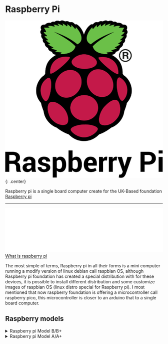 # Raspberry Pi 
![pi logo](images/RPi-Logo-Stacked-Reg-SCREEN.png) {: .center}


Raspberry  pi  is a single board computer create for the UK-Based foundation [Raspberry pi](https://www.raspberrypi.org/)

-------------------------------
![Raspberry pi logo](images/RPi-Logo-White-Landscape-PRINT.png)
[What is raspberry pi](https://www.youtube.com/watch?v=uXUjwk2-qx4)

The most simple of terms, Raspberry pi in all their forms is a mini computer running a modify version of linux debian call raspbian OS, although Raspberry pi foundation has created a special distribution with for these devices, it is possible to install different distribution and some customize images of raspbian OS (linux distro special for Raspberry pi). I most mentioned that now raspberry foundation is offering a microcontroller call raspberry pico, this microcontroller is closer to an arduino that to a single board computer.

## Raspberry models

<details>
  <summary>Raspberry pi Model B/B+</summary>

  ![Model B](images/modelB.png)
  These are the most popular form factor, they required a SD card to work, and it provided different ports, from Ethernet to USB 3 (in some models)
  * [Raspberry pi 4 Model B](https://www.raspberrypi.com/products/raspberry-pi-4-model-b/)
  * [Raspberry pi 3 Model B+](https://www.raspberrypi.com/products/raspberry-pi-3-model-b-plus/)
  * [Raspberry pi 3 Model B](https://www.raspberrypi.com/products/raspberry-pi-3-model-b/)
  * [Raspberry pi 1 Model B+](https://www.raspberrypi.com/products/raspberry-pi-1-model-b-plus/)
  
</details>

<details>
  <summary>Raspberry pi Model A/A+</summary>

  ![Model A](images/modelA.jpeg)
  This is an smaller form factor, with fewer ports similar performance in a smaller package.

  * [Raspberry pi 3 Model A+](https://www.raspberrypi.com/products/raspberry-pi-3-model-a-plus/)
  * [Raspberry pi 1 Model A+](https://www.raspberrypi.com/products/raspberry-pi-1-model-a-plus/)

  
</details>